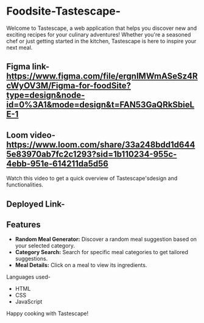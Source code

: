 ﻿# Foodsite-Tastescape-
Welcome to Tastescape, a web application that helps you discover new and exciting recipes for your culinary adventures! Whether you're a seasoned chef or just getting started in the kitchen, Tastescape is here to inspire your next meal.

## Figma link- https://www.figma.com/file/ergnIMWmASeSz4RcWyOV3M/Figma-for-foodSite?type=design&node-id=0%3A1&mode=design&t=FAN53GaQRkSbieLE-1

## Loom video- https://www.loom.com/share/33a248bdd1d6445e83970ab7fc2c1293?sid=1b110234-955c-4ebb-951e-614211da5d56

Watch this video to get a quick overview of Tastescape'sdesign and functionalities.

## Deployed Link-

## Features

- **Random Meal Generator:** Discover a random meal suggestion based on your selected category.
- **Category Search:** Search for specific meal categories to get tailored suggestions.
- **Meal Details:** Click on a meal to view its ingredients.

Languages used-
- HTML
- CSS
- JavaScript


Happy cooking with Tastescape!
